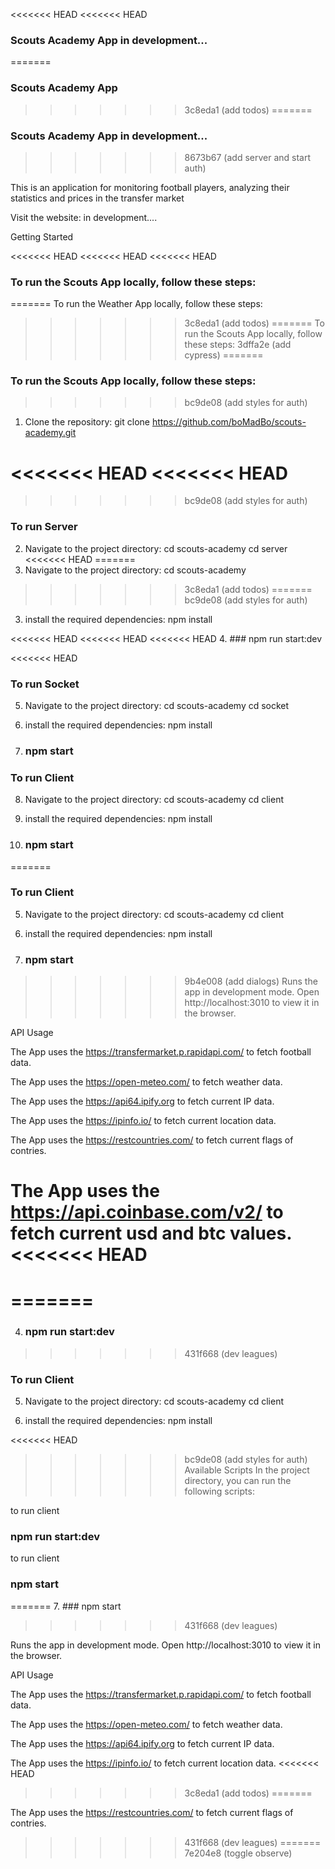 <<<<<<< HEAD
<<<<<<< HEAD
### Scouts Academy App in development...
=======
### Scouts Academy App
>>>>>>> 3c8eda1 (add todos)
=======
### Scouts Academy App in development...
>>>>>>> 8673b67 (add server and start auth)

This is an application for monitoring football players, analyzing their statistics and prices in the transfer market

Visit the website: in development....

Getting Started

<<<<<<< HEAD
<<<<<<< HEAD
<<<<<<< HEAD
### To run the Scouts App locally, follow these steps:
=======
To run the Weather App locally, follow these steps:
>>>>>>> 3c8eda1 (add todos)
=======
To run the Scouts App locally, follow these steps:
>>>>>>> 3dffa2e (add cypress)
=======
### To run the Scouts App locally, follow these steps:
>>>>>>> bc9de08 (add styles for auth)

1. Clone the repository:
   git clone https://github.com/boMadBo/scouts-academy.git

<<<<<<< HEAD
<<<<<<< HEAD
=======
>>>>>>> bc9de08 (add styles for auth)
### To run Server

2. Navigate to the project directory:
   cd scouts-academy
   cd server
<<<<<<< HEAD
=======
2. Navigate to the project directory:
   cd scouts-academy
>>>>>>> 3c8eda1 (add todos)
=======
>>>>>>> bc9de08 (add styles for auth)

3. install the required dependencies:
   npm install

<<<<<<< HEAD
<<<<<<< HEAD
<<<<<<< HEAD
4. ### npm run start:dev

<<<<<<< HEAD
### To run Socket

5. Navigate to the project directory:
   cd scouts-academy
   cd socket

6. install the required dependencies:
   npm install
7. ### npm start

### To run Client

8. Navigate to the project directory:
   cd scouts-academy
   cd client

9. install the required dependencies:
   npm install

10. ### npm start

=======
### To run Client

5. Navigate to the project directory:
   cd scouts-academy
   cd client

6. install the required dependencies:
   npm install

7. ### npm start

>>>>>>> 9b4e008 (add dialogs)
Runs the app in development mode. Open http://localhost:3010 to view it in the browser.

API Usage

The App uses the https://transfermarket.p.rapidapi.com/ to fetch football data.

The App uses the https://open-meteo.com/ to fetch weather data.

The App uses the https://api64.ipify.org to fetch current IP data.

The App uses the https://ipinfo.io/ to fetch current location data.

The App uses the https://restcountries.com/ to fetch current flags of contries.

The App uses the https://api.coinbase.com/v2/ to fetch current usd and btc values.
<<<<<<< HEAD
=======
=======
=======
4. ### npm run start:dev

>>>>>>> 431f668 (dev leagues)
### To run Client

5. Navigate to the project directory:
   cd scouts-academy
   cd client

6. install the required dependencies:
   npm install

<<<<<<< HEAD
>>>>>>> bc9de08 (add styles for auth)
Available Scripts
In the project directory, you can run the following scripts:

to run client

### npm run start:dev

to run client

### npm start
=======
7. ### npm start
>>>>>>> 431f668 (dev leagues)

Runs the app in development mode. Open http://localhost:3010 to view it in the browser.

API Usage

The App uses the https://transfermarket.p.rapidapi.com/ to fetch football data.

The App uses the https://open-meteo.com/ to fetch weather data.

The App uses the https://api64.ipify.org to fetch current IP data.

The App uses the https://ipinfo.io/ to fetch current location data.
<<<<<<< HEAD
>>>>>>> 3c8eda1 (add todos)
=======

The App uses the https://restcountries.com/ to fetch current flags of contries.
>>>>>>> 431f668 (dev leagues)
=======
>>>>>>> 7e204e8 (toggle observe)
